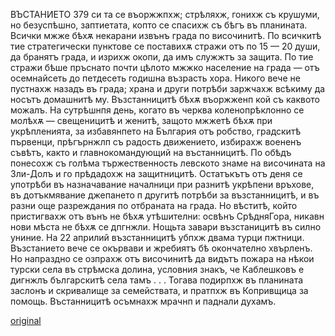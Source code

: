 ﻿ВЪСТАНИЕТО
379
си та се въоржжпхж; стрѣляхж, гонихж съ крушуми, но безуспѣшно, заптиетата, копто се спасихж съ бѣгъ въ планината. Всички мжже бѣхѫ некарани извънъ града по височинитѣ. По всичкитѣ тие стратегически пунктове се поставихѫ стражи отъ по 15 — 20 души, да бранятъ града, и изрихж окопи, да имъ служжтъ за защита. По тие стражи бѣше пръснато почти цѣлото мжжко население на града — отъ осемнайсеть до петдесеть годишна възрасть хора. Никого вече не пустнахж назадъ въ града; храна и други потрѣби заржчахж всѣкиму да носътъ домашнитѣ му. Възстанницитѣ бѣхѫ въоржженп кой съ каквото можалъ.
На сутрѣшнпя день, когато въ черква коленопрѣклонно се молѣхѫ — свещеницитѣ и женитѣ, защото мжжетѣ бѣхѫ при укрѣпленията, за избавянпето на България отъ робство, градскитѣ първенци, прѣгърнжлп съ радость движението, избирахж воененъ съвѣтъ, както и главнокомандующий на въстанницитѣ. По обѣдъ понесохж съ голѣма тържественность левското знаме на височината на Зли-Долъ и го прѣдадохж на защитницитѣ. Остатъкътъ отъ деня се употрѣби въ назначавание началници при разнитѣ укрѣпени връхове, въ дотъкмявание джепането п другитѣ потрѣби за възстанницитѣ, и въ разни още разреждания по отбраната на града. Но вѣститѣ, който пристигвахж отъ вънъ не бѣхѫ утѣшителни: освѣнъ СрѣдняГора, никавн нови мѣста не бѣхѫ се дпгнжли. Нощьта завари възстаницитѣ въ силно униние.
На 22 априлий възстанницитѣ убпхж двама турци пжтници. Възстанието вече се окървави и жребиятъ бѣ окончателно хвърленъ. Но напраздно се озпрахж отъ височинитѣ да видътъ пожара на нѣкои турски села въ стрѣмска долина, условния знакъ, че Каблешковъ е дигнжлъ българскитѣ села тамъ . . . Тогава подирпхж въ планината заслонъ и скривалище за семействата, и пратпхж въ Копривщица за помощь.
Въстанницитѣ осъмнахж мрачнп и паднали духамъ.

[original](images/422.jpg)